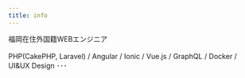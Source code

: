 ```yaml
---
title: info
---
```


福岡在住外国籍WEBエンジニア <br><br>
PHP(CakePHP, Laravel) / Angular / Ionic / Vue.js / GraphQL / Docker / UI&UX Design ･･･
